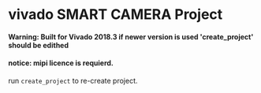 

# vivado SMART CAMERA Project

#### Warning: Built for Vivado 2018.3 if newer version is used 'create_project' should be edithed
#### notice: mipi licence is requierd.

run `create_project` to re-create project.
